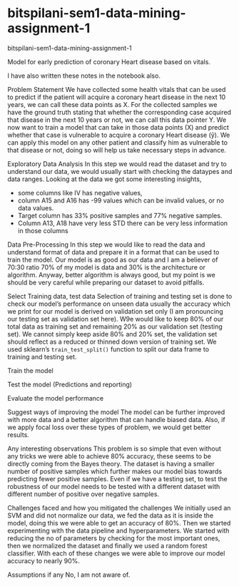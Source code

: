 # bitspilani-sem1-data-mining-assignment-1
bitspilani-sem1-data-mining-assignment-1

Model for early prediction of coronary Heart disease based on vitals.

I have also written these notes in the notebook also.

Problem Statement
We have collected some health vitals that can be used to predict if the patient will acquire a coronary heart disease in the next 10 years, we can call these data points as X. For the collected samples we have the ground truth stating that whether the corresponding case acquired that disease in the next 10 years or not, we can call this data pointer Y. We now want to train a model that can take in those data points (X) and predict whether that case is vulnerable to acquire a coronary Heart disease (ŷ). We can apply this model on any other patient and classify him as vulnerable to that disease or not, doing so will help us take necessary steps in advance.

Exploratory Data Analysis
In this step we would read the dataset and try to understand our data, we would usually start with checking the dataypes and data ranges.
Looking at the data we got some interesting insights, 
- some columns like IV has negative values, 
- column A15 and A16 has -99 values which can be invalid values, or no data values.
- Target column has 33% positive samples and 77% negative samples.
- Column A13, A18 have very less STD there can be very less information in those columns

Data Pre-Processing
In this step we would like to read the data and understand format of data and prepare it in a format that can be used to train the model. Our model is as good as our data and I am a believer of 70:30 ratio 70% of my model is data and 30% is the architecture or algorithm. Anyway, better algorithm is always good, but my point is we should be very careful while preparing our dataset to avoid pitfalls.

Select Training data, test data 
Selection of training and testing set is done to check our model’s performance on unseen data usually the accuracy which we print for our model is derived on validation set only (I am pronouncing our testing set as validation set here). W9e would like to keep 80% of our total data as training set and remaining 20% as our validation set (testing set). We cannot simply keep aside 80% and 20% set, the validation set should reflect as a reduced or thinned down version of training set. We used sklearn’s `train_test_split()` function to split our data frame to training and testing set.

Train the model

 
Test the model (Predictions and reporting)

Evaluate the model performance


Suggest ways of improving the model
The model can be further improved with more data and a better algorithm that can handle biased data. Also, if we apply focal loss over these types of problem, we would get better results.

Any interesting observations
This problem is so simple that even without any tricks we were able to achieve 80% accuracy, these seems to be directly coming from the Bayes theory. The dataset is having a smaller number of positive samples which further makes our model bias towards predicting fewer positive samples. Even if we have a testing set, to test the robustness of our model needs to be tested with a different dataset with different number of positive over negative samples.

Challenges faced and how you mitigated the challenges
We initially used an SVM and did not normalize our data, we fed the data as it is inside the model, doing this we were able to get an accuracy of 80%. Then we started experimenting with the data pipeline and hyperparameters. We started with reducing the no of parameters by checking for the most important ones, then we normalized the dataset and finally we used a random forest classifier. With each of these changes we were able to improve our model accuracy to nearly 90%.

Assumptions if any
No, I am not aware of.

